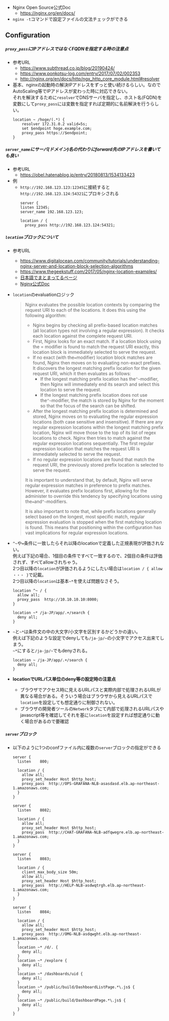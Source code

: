 - Nginx Open Source公式Doc
  - https://nginx.org/en/docs/  
- `nginx -t`コマンドで設定ファイルの文法チェックができる

## Configuration
##### `proxy_pass`にIPアドレスではなくFQDNを指定する時の注意点
- 参考URL
  - https://www.subthread.co.jp/blog/20190424/
  - https://www.ponkotsu-log.com/entry/2017/07/02/002353
  - http://nginx.org/en/docs/http/ngx_http_core_module.html#resolver
- 基本、nginxの起動時の解決IPアドレスをずっと使い続けるらしい。なのでAutoScaling等でIPアドレスが変わった時に対応できない。  
それを解決するために`resolver`でDNSサーバを指定し、ホスト名(FQDN)を変数にして`proxy_pass`には変数を指定すれば定期的に名前解決を行うらしい。
    ~~~
    location ~ /hoge/(.*) {
        resolver 172.31.0.2 valid=5s;
        set $endpoint hoge.example.com;
        proxy_pass https://$endpoint;
    }
    ~~~

##### `server_name`にサーバ(ドメイン)名の代わりにforward先のIPアドレスを書いても良い
- 参考URL
  - https://obel.hatenablog.jp/entry/20180813/1534133423
- 例
  - `http://192.168.123.123:12345`に接続すると`http://192.168.123.124:54321`にプロキシされる
      ~~~
      server {
      listen 12345;
    server_name 192.168.123.123;

      location / {
        proxy_pass http://192.168.123.124:54321;
    ~~~

##### `location`ブロックについて
- 参考URL
  - https://www.digitalocean.com/community/tutorials/understanding-nginx-server-and-location-block-selection-algorithms
  - https://www.thegeekstuff.com/2017/05/nginx-location-examples/
  - [日本語でまとまってるページ](https://heartbeats.jp/hbblog/2012/04/nginx05.html)
  - [Nginx公式Doc](https://nginx.org/en/docs/http/ngx_http_core_module.html#location)
- `location`のevaluationロジック
  > Nginx evaluates the possible location contexts by comparing the request URI to each of the locations. It does this using the following algorithm:
  >
  > - Nginx begins by checking all prefix-based location matches (all location types not involving a regular expression). It checks each location against the complete request URI.
  > - First, Nginx looks for an exact match. If a location block using the = modifier is found to match the request URI exactly, this location block is immediately selected to serve the request.
  > - If no exact (with the`=`modifier) location block matches are found, Nginx then moves on to evaluating non-exact prefixes. It discovers the longest matching prefix location for the given request URI, which it then evaluates as follows:
  >     - If the longest matching prefix location has the`^~`modifier, then Nginx will immediately end its search and select this location to serve the request.
  >     - If the longest matching prefix location does not use the`^~`modifier, the match is stored by Nginx for the moment so that the focus of the search can be shifted.
  > - After the longest matching prefix location is determined and stored, Nginx moves on to evaluating the regular expression locations (both case sensitive and insensitive). If there are any regular expression locations within the longest matching prefix location, Nginx will move those to the top of its list of regex locations to check. Nginx then tries to match against the regular expression locations sequentially. The first regular expression location that matches the request URI is immediately selected to serve the request.
  > - If no regular expression locations are found that match the request URI, the previously stored prefix location is selected to serve the request.
  >>
  > It is important to understand that, by default, Nginx will serve regular expression matches in preference to prefix matches. However, it evaluates prefix locations first, allowing for the administer to override this tendency by specifying locations using the`=`and`^~`modifiers.
  >
  > It is also important to note that, while prefix locations generally select based on the longest, most specific match, regular expression evaluation is stopped when the first matching location is found. This means that positioning within the configuration has vast implications for regular expression locations.

- `^~`や`=`条件に一致したらそれ以降のlocationで定義した正規表現が評価されない。  
  例えば下記の場合、1個目の条件ですべて一致するので、2個目の条件は評価されず、すべてallowされちゃう。  
  2つ目以降の`location`が評価されるようにしたい場合は`location / { allow ・・・ }`で記載。  
  2つ目以降の`location`は基本`~*`を使えば問題なさそう。
  ~~~
  location ^~ / { 
    allow all;
    proxy_pass  http://10.10.10.10:8000;
  }

  location ~* /ja-JP/app/.+/search {
    deny all;
  }
  ~~~

- `~`と`~*`は条件文の中の大文字/小文字を区別するかどうかの違い。  
  例えば下記のような設定でdenyしても`/ja-jp/~`の小文字でアクセス出来てしまう。  
  `~*`にすると`/ja-jp/~`でもdenyされる。
  ~~~
  location ~ /ja-JP/app/.+/search {
    deny all;
  }
  ~~~

- __locationでURLパス単位のdeny等の設定時の注意点__
  - ブラウザでアクセス時に見えるURLパスと実際内部で処理されるURLが異なる場合がある。そういう場合はブラウザから見えるURLパスで`location`を設定しても想定通りに制御されない。
  - ブラウザの開発者ツールの`Network`タブにて内部で処理されるURLパスやjavascript等を確認してそれを基に`location`を設定すれば想定通りに動く場合があるので要確認

##### `server`ブロック
- 以下のように1つのconfファイル内に複数の`server`ブロックの指定ができる
  ~~~
  server {
    listen    800;
   
    location / {
      allow all;
      proxy_set_header Host $http_host;
      proxy_pass  http://OPS-GRAFANA-NLB-asasdasd.elb.ap-northeast-1.amazonaws.com;
    }
  }
   
  server {
    listen    8082;
   
    location / {
      allow all;
      proxy_set_header Host $http_host;
      proxy_pass  http://CHAT-GRAFANA-NLB-adfqwegre.elb.ap-northeast-1.amazonaws.com;
    }
  }
   
  server {
    listen    8083;
   
    location / {
      client_max_body_size 50m;
      allow all;
      proxy_set_header Host $http_host;
      proxy_pass  http://HELP-NLB-asdwqtrgh.elb.ap-northeast-1.amazonaws.com;
    }
  }
   
  server {
    listen    8084;
   
    location / {
      allow all;
      proxy_set_header Host $http_host;
      proxy_pass  http://OMG-NLB-asdqwght.elb.ap-northeast-1.amazonaws.com;
    }
    location ~* /d/. {
      deny all;
    }
    location ~* /explore {
      deny all;
    }
    location ~* /dashboards/uid {
      deny all;
    }
    location ~* /public/build/DashboardListPage.*\.js$ {
      deny all;
    }
    location ~* /public/build/DashboardPage.*\.js$ {
      deny all;
    }
  }
  ~~~